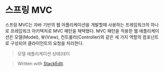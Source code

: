 # 스프링 MVC

스프링 MVC는 자바 기반의 웹 어플리케이션을 개발할때 사용하는 프레임워크의 하나로 프레임워크 아키텍처로 MVC 패턴을 채택했다. MVC 패턴을 적용한 웹 애플리케이션은 모델(Model), 뷰(View), 컨트롤러(Controller)와 같은 세 가지 역할의 컴포넌트로 구성되어 클라이언트의 요청을 처리한다. 

>모델
>애플리케이션 상태(데이


> Written with [StackEdit](https://stackedit.io/).
<!--stackedit_data:
eyJoaXN0b3J5IjpbMTc4NDA2MTY1OCwtMjA3MTIzNTgxXX0=
-->